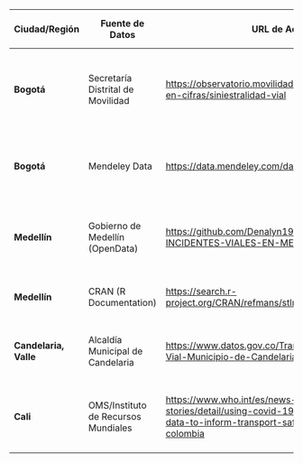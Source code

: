 | Ciudad/Región       | Fuente de Datos                                | URL de Acceso                                                                 | Tipo de Datos                                                                                     | Categoría         | Frecuencia de Actualización | Formato          |
|----------------------|-----------------------------------------------|------------------------------------------------------------------------------|--------------------------------------------------------------------------------------------------|-------------------|-----------------------------|------------------|
| **Bogotá**           | Secretaría Distrital de Movilidad             | https://observatorio.movilidadbogota.gov.co/movilidad-en-cifras/siniestralidad-vial | Accidentes de tráfico: geolocalización, fecha, hora, actores viales, causas, tipo de vehículo    | Transporte        | Históricos y diarios        | CSV, JSON, API   |
| **Bogotá**           | Mendeley Data                                 | https://data.mendeley.com/datasets/c2r6tk9hbg/1                              | Tweets relacionados con accidentes (4.5 millones de registros, 2018-2019)                      | Transporte        | Históricos                  | CSV              |
| **Medellín**         | Gobierno de Medellín (OpenData)               | https://github.com/Denalyn19/PREDICCION-DE-INCIDENTES-VIALES-EN-MEDELLIN     | Incidentes con motocicletas: zonas de alto riesgo, horarios críticos, patrones predictivos       | Transporte        | Históricos                  | CSV, Python      |
| **Medellín**         | CRAN (R Documentation)                       | https://search.r-project.org/CRAN/refmans/stlnpp/html/Medellin.html          | Ubicaciones espaciotemporales de accidentes (2016)                                              | Transporte        | Históricos                  | R (stlpp)        |
| **Candelaria, Valle**| Alcaldía Municipal de Candelaria              | https://www.datos.gov.co/Transporte/Accidentalidad-Vial-Municipio-de-Candelaria-Valle-/7wbf-88zm | Accidentes de tránsito: ubicación, frecuencia, gravedad, factores de riesgo                     | Transporte        | Históricos                  | CSV              |
| **Cali**             | OMS/Instituto de Recursos Mundiales           | https://www.who.int/es/news-room/feature-stories/detail/using-covid-19-lockdown-road-crash-data-to-inform-transport-safety-policy-cali-colombia | Defunciones por accidentes (2017-2019), velocidad promedio y políticas de control                 | Transporte        | Históricos                  | PDF, Tablas      |
